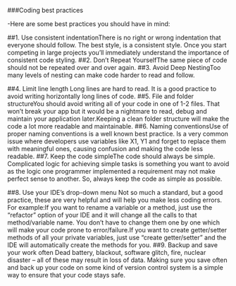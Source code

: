 ###Coding best practices

-Here are some best practices you should have in mind:

##1. Use consistent indentationThere is no right or wrong indentation that everyone should follow. The best style, is a consistent style. Once you start competing in large projects you’ll immediately understand the importance of consistent code styling.
##2. Don’t Repeat YourselfThe same piece of code should not be repeated over and over again.
##3. Avoid Deep NestingToo many levels of nesting can make code harder to read and follow.

##4. Limit line length Long lines are hard to read. It is a good practice to avoid writing horizontally long lines of code.
##5. File and folder structureYou should avoid writing all of your code in one of 1-2 files. That won’t break your app but it would be a nightmare to read, debug and maintain your application later.Keeping a clean folder structure will make the code a lot more readable and maintainable.
##6. Naming conventionsUse of proper naming conventions is a well known best practice. Is a very common issue where developers use variables like X1, Y1 and forget to replace them with meaningful ones, causing confusion and making the code less readable.
##7. Keep the code simpleThe code should always be simple. Complicated logic for achieving simple tasks is something you want to avoid as the logic one programmer implemented a requirement may not make perfect sense to another. So, always keep the code as simple as possible.

##8. Use your IDE’s drop-down menu
Not so much a standard, but a good practice, these are very helpful and will help you make less coding errors.
For example:If you want to rename a variable or a method, just use the “refactor” option of your IDE and it will change all the calls to that method/variable name. You don’t have to change them one by one which will make your code prone to error/failure.If you want to create getter/setter methods of all your private variables, just use “create getter/setter” and the IDE will automatically create the methods for you.
##9. Backup and save your work often
Dead battery, blackout, software glitch, fire, nuclear disaster – all of these may result in loss of data. Making sure you save often and back up your code on some kind of version control system is a simple way to ensure that your code stays safe.

